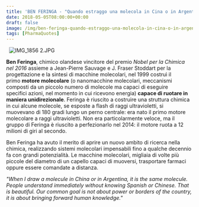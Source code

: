 ```yaml
---
title: 'BEN FERINGA - "Quando estraggo una molecola in Cina o in Argentina, è la stessa molecola: la gente capisce immediatamente senza conoscere lo spagnolo o il cinese. Questo è il bello. Il nostro obiettivo non è il potere o i confini del paese, ma quello di portare avanti la conoscenza umana"'
date: 2018-05-05T08:00:00+00:00
draft: false
image: /img/ben-feringa-quando-estraggo-una-molecola-in-cina-o-in-argentina-e-la-stessa-molecola-la-gente-capisce-immediatamente-senza-conoscere-lo-spagnolo-o-il-cinese-questo-e-il-bello-il-nostro-obietti.md/img_1856-21.jpg
tags: [PharmaQuotes]
---
```


  ![IMG_1856 2.JPG](/img/ben-feringa-quando-estraggo-una-molecola-in-cina-o-in-argentina-e-la-stessa-molecola-la-gente-capisce-immediatamente-senza-conoscere-lo-spagnolo-o-il-cinese-questo-e-il-bello-il-nostro-obietti.md/img_1856-21.jpg)

**Ben Feringa**, chimico olandese vincitore del premio _Nobel per la Chimica nel 2016_ assieme a Jean-Pierre Sauvage e J. Fraser Stoddart per la progettazione e la sintesi di macchine molecolari, nel 1999 costruì il primo **motore molecolare** (o nanomacchine molecolari, meccanismi composti da un piccolo numero di molecole ma capaci di eseguire specifici azioni, nel momento in cui ricevono energia) **capace di ruotare in maniera unidirezionale**. Feringa è riuscito a costruire una struttura chimica in cui alcune molecole, se esposte a flash di raggi ultravioletti, si muovevano di 180 gradi lungo un perno centrale: era nato il primo motore molecolare a raggi ultravioletti. Non era particolarmente veloce, ma il gruppo di Feringa è riuscito a perfezionarlo nel 2014: il motore ruota a 12 milioni di giri al secondo.

Ben Feringa ha avuto il merito di aprire un nuovo ambito di ricerca nella chimica, realizzando sistemi molecolari impensabili fino a qualche decennio fa con grandi potenzialità. Le macchine molecolari, migliaia di volte più piccole del diametro di un capello capaci di muoversi, trasportare farmaci oppure essere comandate a distanza.

_"When I draw a molecule in China or in Argentina, it is the same molecule. People understand immediately without knowing Spanish or Chinese. That is beautiful. Our common goal is not about power or borders of the country, it is about bringing forward human knowledge."_